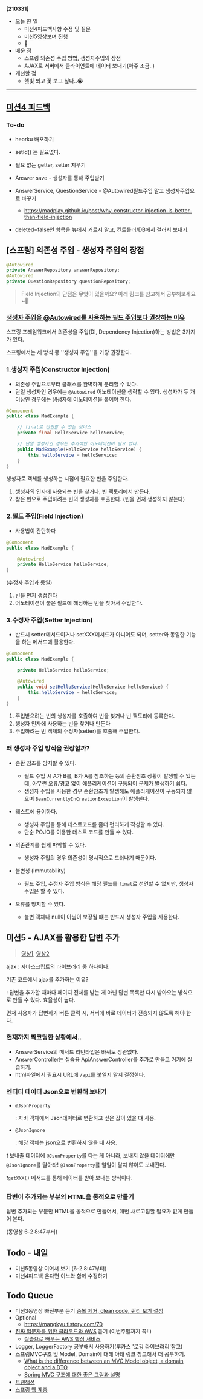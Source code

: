 **[210331]**



- 오늘 한 일
  - 미션4피드백사항 수정 및 질문
  - 미션5영상보며 진행
  - 🍨
- 배운 점
  - 스프링 의존성 주입 방법, 생성자주입의 장점
  - AJAX로 서버에서 클라이언트에 데이터 보내기(아주 조금..)
- 개선할 점
  - 햇빛 쬐고 꽃 보고 싶다..😭



---

## [미션4 피드백](https://github.com/codesquad-members-2021/spring-boot-qna/pull/133#pullrequestreview-624850229)

### To-do

- heorku 배포하기
- setId() 는 필요없다.
- 필요 없는 getter, setter 지우기

- Answer save - 생성자를 통해 주입받기

- AnswerService, QuestionService - @Autowired필드주입 말고 생성자주입으로 바꾸기
  - https://madplay.github.io/post/why-constructor-injection-is-better-than-field-injection
- deleted=false인 항목을 뷰에서 거르지 말고, 컨트롤러/DB에서 걸러서 보내기.



## [스프링] 의존성 주입 - 생성자 주입의 장점

```java
@Autowired
private AnswerRepository answerRepository;
@Autowired
private QuestionRepository questionRepository;
```

> Field Injection의 단점은 무엇이 있을까요?
> 아래 링크를 참고해서 공부해보세요~🧐

### [생성자 주입을 @Autowired를 사용하는 필드 주입보다 권장하는 이유](https://madplay.github.io/post/why-constructor-injection-is-better-than-field-injection)

스프링 프레임워크에서 의존성을 주입(DI, Dependency Injection)하는 방법은 3가지가 있다.

스프링에서는 세 방식 중 ''생성자 주입''을 가장 권장한다.

### 1.생성자 주입(Constructor Injection)

- 의존성 주입으로부터 클래스를 완벽하게 분리할 수 있다.
- 단일 생성자인 경우에는 `@Autowired` 어노테이션을 생략할 수 있다. 생성자가 두 개 이상인 경우에는 생성자에 어노테이션을 붙어야 한다.

```java
@Component
public class MadExample {

    // final로 선언할 수 있는 보너스
    private final HelloService helloService;

    // 단일 생성자인 경우는 추가적인 어노테이션이 필요 없다.
    public MadExample(HelloService helloService) {
        this.helloService = helloService;
    }
}
```

생성자로 객체를 생성하는 시점에 필요한 빈을 주입한다.

1. 생성자의 인자에 사용되는 빈을 찾거나, 빈 팩토리에서 만든다.
2. 찾은 빈으로 주입하려는 빈의 생성자를 호출한다. (빈을 먼저 생성하지 않는다)

### 2.필드 주입(Field Injection)

- 사용법이 간단하다

```java
@Component
public class MadExample {

    @Autowired
    private HelloService helloService;
}
```

(수정자 주입과 동일)

1. 빈을 먼저 생성한다
2. 어노테이션이 붙은 필드에 해당하는 빈을 찾아서 주입한다.

### 3.수정자 주입(Setter Injection)

- 반드시 setter메서드이거나 setXXX메서드가 아니어도 되며, setter와 동일한 기능을 하는 메서드에 활용한다.

```java
@Component
public class MadExample {

    private HelloService helloService;

    @Autowired
    public void setHelloService(HelloService helloService) {
        this.helloService = helloService;
    }
}
```

1. 주입받으려는 빈의 생성자를 호출하여 빈을 찾거나 빈 팩토리에 등록한다.
2. 생성자 인자에 사용하는 빈을 찾거나 만든다
3. 주입하려는 빈 객체의 수정자(setter)를 호출해 주입한다.

### 왜 생성자 주입 방식을 권장할까?

- 순환 참조를 방지할 수 있다.
  - 필드 주입 시 A가 B를, B가 A를 참조하는 등의 순환참조 상황이 발생할 수 있는데, 아무런 오류/경고 없이 애플리케이션이 구동되어 문제가 발생하기 쉽다.
  - 생성자 주입을 사용한 경우 순환참조가 발생해도 애플리케이션이 구동되지 않으며 `BeanCurrentlyInCreationException`이 발생한다. 

- 테스트에 용이하다.
  - 생성자 주입을 통해 테스트코드를 좀더 편리하게 작성할 수 있다. 
  - 단순 POJO를 이용한 테스트 코드를 만들 수 있다.
- 의존관계를 쉽게 파악할 수 있다.
  - 생성자 주입의 경우 의존성이 명시적으로 드러나기 때문이다.
- 불변성 (Immutability)
  - 필드 주입, 수정자 주입 방식은 해당 필드를 `final`로 선언할 수 없지만, 생성자 주입은 할 수 있다.
- 오류를 방지할 수 있다.
  - 불변 객체나 null이 아님이 보장될 떄는 반드시 생성자 주입을 사용한다.



## 미션5 - AJAX를 활용한 답변 추가

> [영상1](https://www.youtube.com/watch?v=hK3RWBAKX3I), [영상2](https://www.youtube.com/watch?v=WGYnF0F2ifY)

ajax : 자바스크립트의 라이브러리 중 하나이다.

기존 코드에서 ajax를 추가하는 이유?

: 답변을 추가할 때마다 페이지 전체를 받는 게 아닌 답변 목록만 다시 받아오는 방식으로 만들 수 있다. 효율성이 높다.

먼저 사용자가 답변하기 버튼 클릭 시, 서버에 바로 데이터가 전송되지 않도록 해야 한다.

### 현재까지 짝코딩한 상황에서..

- AnswerService의 메서드 리턴타입은 바꿔도 상관없다.
- AnswerController는 실습용 ApiAnswerController를 추가로 만들고 거기에 실습하기.
- html파일에서 필요시 URL에 `/api`를 붙일지 말지 결정한다.

### 엔티티 데이터 Json으로 변환해 보내기

- `@JsonProperty`

  : 자바 객체에서 Json데이터로 변환하고 싶은 값이 있을 떄 사용.

- `@JsonIgnore`

  : 해당 객체는 json으로 변환하지 않을 때 사용.

❗ 보내줄 데이터에 `@JsonProperty`를 다는 게 아니라, 보내지 않을 데이터에만 `@JsonIgnore`를 달아라! `@JsonProperty`를 일일이 달지 않아도 보내진다.

❗`getXXX()` 메서드를 통해 데이터를 받아 보내는 방식이다.

### 답변이 추가되는 부분의 HTML을 동적으로 만들기

답변 추가되는 부분만 HTML을 동적으로 만들어서, 매번 새로고침할 필요가 없게 만들어 본다.

(동영상 6-2 8:47부터)



## Todo - 내일

- 미션5동영상 이어서 보기 (6-2 8:47부터)
- 미션4피드백 온다면 이노와 함께 수정하기

## Todo Queue

- 미션3동영상 빠진부분 듣기 [중복 제거, clean code, 쿼리 보기 설정](https://youtu.be/DaqWKDvdmAk)
- Optional
  - https://mangkyu.tistory.com/70 
- [진짜 입문자를 위한 클라우드와 AWS](https://www.inflearn.com/course/aws-starter/dashboard) 듣기 (이번주말까지 꼭!!)
  - [실습으로 배우는 AWS 핵심 서비스](https://www.inflearn.com/course/aws-%ED%95%B5%EC%8B%AC-%EC%8B%A4%EC%8A%B5/dashboard)
- Logger, LoggerFactory 공부해서 사용하기(루카스 '로깅 라이브러리'참고)
- 스프링MVC구조 및 Model, Domain에 대해 아래 링크 참고해서 더 공부하기.
  - [What is the difference between an MVC Model object, a domain object and a DTO](https://stackoverflow.com/questions/3853749/what-is-the-difference-between-an-mvc-model-object-a-domain-object-and-a-dto)
  - [Spring MVC 구조에 대한 좋은 그림과 설명](https://justforchangesake.wordpress.com/2014/05/07/spring-mvc-request-life-cycle/)
- [트랜잭션](http://egloos.zum.com/sweeper/v/3003805)
- [스프링 웹 계층](https://www.petrikainulainen.net/software-development/design/understanding-spring-web-application-architecture-the-classic-way/)

